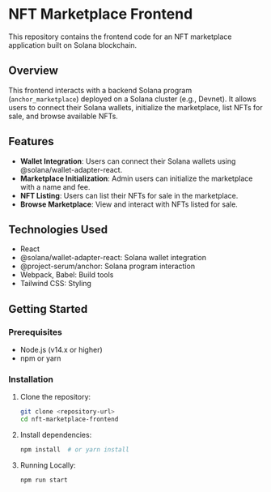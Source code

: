 # NFT Marketplace Frontend

This repository contains the frontend code for an NFT marketplace application built on Solana blockchain.

## Overview

This frontend interacts with a backend Solana program (`anchor_marketplace`) deployed on a Solana cluster (e.g., Devnet). It allows users to connect their Solana wallets, initialize the marketplace, list NFTs for sale, and browse available NFTs.

## Features

- **Wallet Integration**: Users can connect their Solana wallets using @solana/wallet-adapter-react.
- **Marketplace Initialization**: Admin users can initialize the marketplace with a name and fee.
- **NFT Listing**: Users can list their NFTs for sale in the marketplace.
- **Browse Marketplace**: View and interact with NFTs listed for sale.

## Technologies Used

- React
- @solana/wallet-adapter-react: Solana wallet integration
- @project-serum/anchor: Solana program interaction
- Webpack, Babel: Build tools
- Tailwind CSS: Styling

## Getting Started

### Prerequisites

- Node.js (v14.x or higher)
- npm or yarn

### Installation

1. Clone the repository:

   ```bash
   git clone <repository-url>
   cd nft-marketplace-frontend
2. Install dependencies:

   ```bash
   npm install  # or yarn install
   ```
3. Running Locally:
   ```bash
   npm run start
   ```
